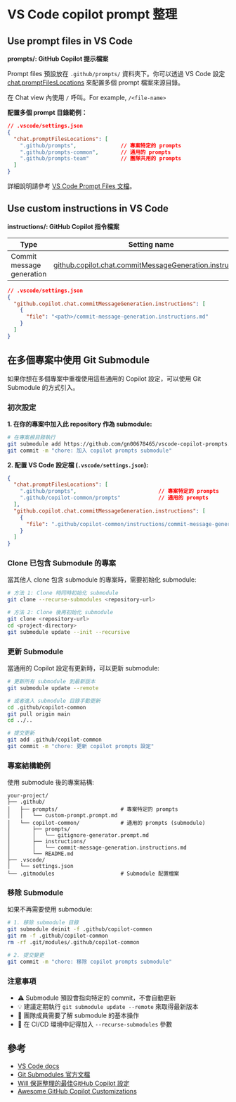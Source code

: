 # VS Code copilot prompt 整理

## Use prompt files in VS Code

**prompts/: GitHub Copilot 提示檔案**

Prompt files 預設放在 `.github/prompts/` 資料夾下。你可以透過 VS Code 設定 [chat.promptFilesLocations](vscode://settings/chat.promptFilesLocations) 來配置多個 prompt 檔案來源目錄。

在 Chat view 內使用 `/` 呼叫。For example, `/<file-name>`

**配置多個 prompt 目錄範例：**

```json
// .vscode/settings.json
{
  "chat.promptFilesLocations": [
    ".github/prompts",              // 專案特定的 prompts
    ".github/prompts-common",       // 通用的 prompts
    ".github/prompts-team"          // 團隊共用的 prompts
  ]
}
```

詳細說明請參考 [VS Code Prompt Files 文檔](https://code.visualstudio.com/docs/copilot/customization/prompt-files)。

## Use custom instructions in VS Code

**instructions/: GitHub Copilot 指令檔案**

| Type | Setting name |
| --- | --- |
| Commit message generation | [github.copilot.chat.commitMessageGeneration.instructions](vscode://settings/github.copilot.chat.commitMessageGeneration.instructions) |

```json
// .vscode/settings.json
{
  "github.copilot.chat.commitMessageGeneration.instructions": [
    {
      "file": "<path>/commit-message-generation.instructions.md"
    }
  ]
}
```

## 在多個專案中使用 Git Submodule

如果你想在多個專案中重複使用這些通用的 Copilot 設定，可以使用 Git Submodule 的方式引入。

### 初次設定

**1. 在你的專案中加入此 repository 作為 submodule:**

```bash
# 在專案根目錄執行
git submodule add https://github.com/gn00678465/vscode-copilot-prompts.git .github/copilot-common
git commit -m "chore: 加入 copilot prompts submodule"
```

**2. 配置 VS Code 設定檔 (`.vscode/settings.json`):**

```json
{
  "chat.promptFilesLocations": [
    ".github/prompts",                          // 專案特定的 prompts
    ".github/copilot-common/prompts"            // 通用的 prompts
  ],
  "github.copilot.chat.commitMessageGeneration.instructions": [
    {
      "file": ".github/copilot-common/instructions/commit-message-generation.instructions.md"
    }
  ]
}
```

### Clone 已包含 Submodule 的專案

當其他人 clone 包含 submodule 的專案時，需要初始化 submodule:

```bash
# 方法 1: Clone 時同時初始化 submodule
git clone --recurse-submodules <repository-url>

# 方法 2: Clone 後再初始化 submodule
git clone <repository-url>
cd <project-directory>
git submodule update --init --recursive
```

### 更新 Submodule

當通用的 Copilot 設定有更新時，可以更新 submodule:

```bash
# 更新所有 submodule 到最新版本
git submodule update --remote

# 或者進入 submodule 目錄手動更新
cd .github/copilot-common
git pull origin main
cd ../..

# 提交更新
git add .github/copilot-common
git commit -m "chore: 更新 copilot prompts 設定"
```

### 專案結構範例

使用 submodule 後的專案結構:

```
your-project/
├── .github/
│   ├── prompts/                    # 專案特定的 prompts
│   │   └── custom-prompt.prompt.md
│   └── copilot-common/             # 通用的 prompts (submodule)
│       ├── prompts/
│       │   └── gitignore-generator.prompt.md
│       ├── instructions/
│       │   └── commit-message-generation.instructions.md
│       └── README.md
├── .vscode/
│   └── settings.json
└── .gitmodules                     # Submodule 配置檔案
```

### 移除 Submodule

如果不再需要使用 submodule:

```bash
# 1. 移除 submodule 目錄
git submodule deinit -f .github/copilot-common
git rm -f .github/copilot-common
rm -rf .git/modules/.github/copilot-common

# 2. 提交變更
git commit -m "chore: 移除 copilot prompts submodule"
```

### 注意事項

- ⚠️ Submodule 預設會指向特定的 commit，不會自動更新
- 💡 建議定期執行 `git submodule update --remote` 來取得最新版本
- 📝 團隊成員需要了解 submodule 的基本操作
- 🔄 在 CI/CD 環境中記得加入 `--recurse-submodules` 參數

## 參考

- [VS Code docs](https://code.visualstudio.com/docs/copilot/customization/overview?originUrl=%2Fdocs%2Fcopilot%2Fcustomization%2Fprompt-files)
- [Git Submodules 官方文檔](https://git-scm.com/book/en/v2/Git-Tools-Submodules)
- [Will 保哥整理的最佳GitHub Copilot 設定](https://github.com/doggy8088/github-copilot-configs)
- [Awesome GitHub Copilot Customizations](https://github.com/github/awesome-copilot)